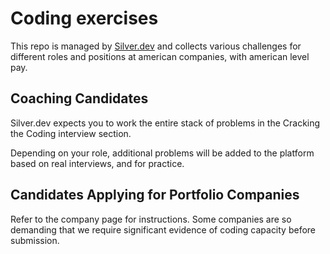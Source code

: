 # Coding exercises

This repo is managed by [Silver.dev](https://silver.dev) and collects various challenges for different roles and positions at american companies, with american level pay.

## Coaching Candidates ##

Silver.dev expects you to work the entire stack of problems in the Cracking the Coding interview section.

Depending on your role, additional problems will be added to the platform based on real interviews, and for practice.

## Candidates Applying for Portfolio Companies ##

Refer to the company page for instructions. Some companies are so demanding that we require significant evidence of coding capacity before submission.
